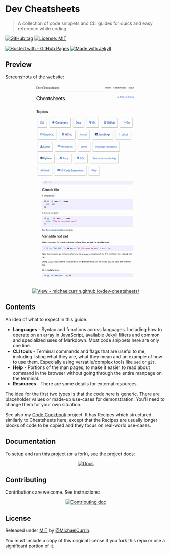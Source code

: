 # Dev Cheatsheets
> A collection of code snippets and CLI guides for quick and easy reference while coding

[![GitHub tag](https://img.shields.io/github/tag/MichaelCurrin/dev-cheatsheets?include_prereleases&sort=semver)](https://github.com/MichaelCurrin/dev-cheatsheets/releases/)
[![License: MIT](https://img.shields.io/badge/License-MIT-blue)](#license)

[![Hosted with - GitHub Pages](https://img.shields.io/badge/Hosted_with-GitHub_Pages-blue?logo=github&logoColor=white)](https://pages.github.com/)
[![Made with Jekyll](https://img.shields.io/badge/Jekyll-3.9-blue.svg?logo=jekyll)](https://jekyllrb.com)


## Preview

Screenshots of the website:

<div align="center">
    <a href="https://michaelcurrin.github.io/dev-cheatsheets/cheatsheets/">
        <img src="/sample-cheatsheets.png" height="300" alt="sample cheatsheets"
            title="Cheatsheets homepage"/>
    </a>
    <a href="https://michaelcurrin.github.io/dev-cheatsheets/cheatsheets/shell/">
        <img src="/sample-shell.png" height="300" alt="sample cheatsheets shell"
            title="Shell cheatsheet"/>
    </a>
</div>

<br>

<div align="center">

[![View - michaelcurrin.github.io/dev-cheatsheets/](https://img.shields.io/static/v1?label=View+site&message=Dev+Cheatsheets&color=2ea44f&style=for-the-badge)](michaelcurrin.github.io/dev-cheatsheets/)

</div>


## Contents

An idea of what to expect in this guide.

- **Languages** - Syntax and functions across languages. Including how to operate on an array in JavaScript, available Jekyll filters and common and specialized uses of Markdown. Most code snippets here are only one line.
- **CLI tools** - Terminal commands and flags that are useful to me, including listing what they are, what they mean and an example of how to use them. Especially using versatile/complex tools like `sed` or `git`.
- **Help** - Portions of the man pages, to make it easier to read about command in the browser without going through the entire manpage on the terminal.
- **Resources** - There are some details for external resources.

The idea for the first two types is that the code here is generic. There are placeholder values or made-up use-cases for demonstration. You'll need to change them for your own situation.

See also my [Code Cookbook](https://michaelcurrin.github.io/code-cookbook/) project. It has Recipes which structured similarly to Cheatsheets here, except that the Recipes are usually longer blocks of code to be copied and they focus on real-world use-cases.


## Documentation

To setup and run this project (or a fork), see the project docs:

<div align="center">

[![Docs](https://img.shields.io/badge/View-Docs-blue?style=for-the-badge)](/docs/)

</div>


## Contributing

Contributions are welcome. See instructions:

<div align="center">

[![Contributing doc](https://img.shields.io/badge/View-Contributing-blue?style=for-the-badge)](/CONTRIBUTING.md)

</div>


## License

Released under [MIT](/LICENSE) by [@MichaelCurrin](https://github.com/MichaelCurrin/dev-cheatsheets).

You must include a copy of this original license if you fork this repo or use a significant portion of it.

